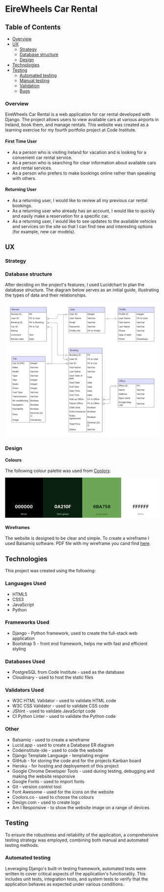 # EireWheels Car Rental

## Table of Contents

- [Overview](#Overview)
- [UX](#UX)
   * [Strategy](#Strategy)
   * [Database structure](#Database-structure)
   * [Design](#Design)
- [Technologies](#Technologies)
- [Testing](#Testing)
   - [Automated testing]([Automated-testing])   
   - [Manual testing](#Manual-testing)
   - [Validation](#Validation)
   - [Bugs](#Bugs)

<!-- - [Features](#Features)
   * [Welcome block](#Welcome-block)
   * [Menu](#Menu)
   * [Game](#Game)
   * [Finish game](#Finish-game)
   * [Leaderboard](#Leaderboard)
   * [Rules of the game](#Rules-of-the-game)

- [Deployment](#Deployment)
   * [Create Repository](#Create-Repository)
   * [Clone my repository from GitHub to VSCode](#Clone-my-repository-from-GitHub-to-VSCode)
   * [Creating the Heroku app](#Creating-the-Heroku-app)
- [Credits](#Credits) -->

### Overview
EireWheels Car Rental is a web application for car rental developed with Django. The project allows users to view available cars at various airports in Ireland, book them, and manage rentals. This website was created as a learning exercise for my fourth portfolio project at Code Institute.

#### First Time User
- As a person who is visiting Ireland for vacation and is looking for a convenient car rental service.
- As a person who is searching for clear information about available cars and rental services.
- As a person who prefers to make bookings online rather than speaking with others.

#### Returning User
- As a returning user, I would like to review all my previous car rental bookings.
- As a returning user who already has an account, I would like to quickly and easily make a reservation for a specific car.
- As a returning user, I would like to see updates to the available vehicles and services on the site so that I can find new and interesting options (for example, new car models).

## UX

### Strategy

### Database structure
After deciding on the project's features, I used Lucidchart to plan the database structure. The diagram below serves as an initial guide, illustrating the types of data and their relationships.

![](static/images/readme_images/database_diagram.png)

### Design

#### Colours

The following colour palette was used from [Coolors](https://coolors.co/):

![](static/images/readme_images/colour_palette.png)

#### Wireframes

The website is designed to be clear and simple. To create a wireframe I used Balsamiq software. PDF file with my wireframe you cand find [here](static/images/readme_images/car_rental.pdf).

## Technologies

This project was created using the following:

### Languages Used
- HTML5
- CSS3
- JavaScript
- Python

### Frameworks Used
- Django - Python framework, used to create the full-stack web application
- Bootstrap 5 - front end framework, helps me with fast and efficient styling

### Databases Used
- PostgreSQL from Code Institute - used as the database
- Cloudinary - used to host the static files

### Validators Used
- W3C HTML Validator - used to validate HTML code
- W3C CSS Validator - used to validate CSS code
- JShint - used to validate JavaScript code
- CI Python Linter - used to validate the Python code

### Other
- Balsamiq - used to create a wireframe
- Lucid.app - used to create a Database ER diagram
- Сodeinstitute-ide - used to code the website
- Django Template Language - templating engine
- GitHub - for storing the code and for the projects Kanban board
- Heroku - for hosting and deployement of this project
- Google Chrome Developer Tools - used during testing, debugging and making the website responsive
- Google Fonts - used to import fonts
- Git - version control tool
- Font Awesome - used for the icons on the website
- Coolors.co - used to choose the colours
- Design.com - used to create logo
- Am I Responsive - to show the website image on a range of devices

## Testing
To ensure the robustness and reliability of the application, a comprehensive testing strategy was employed, combining both manual and automated testing methods.

### Automated testing
Leveraging Django's built-in testing framework, automated tests were written to cover critical aspects of the application's functionality. This includes unit tests, integration tests, and system tests to verify that the application behaves as expected under various conditions.
